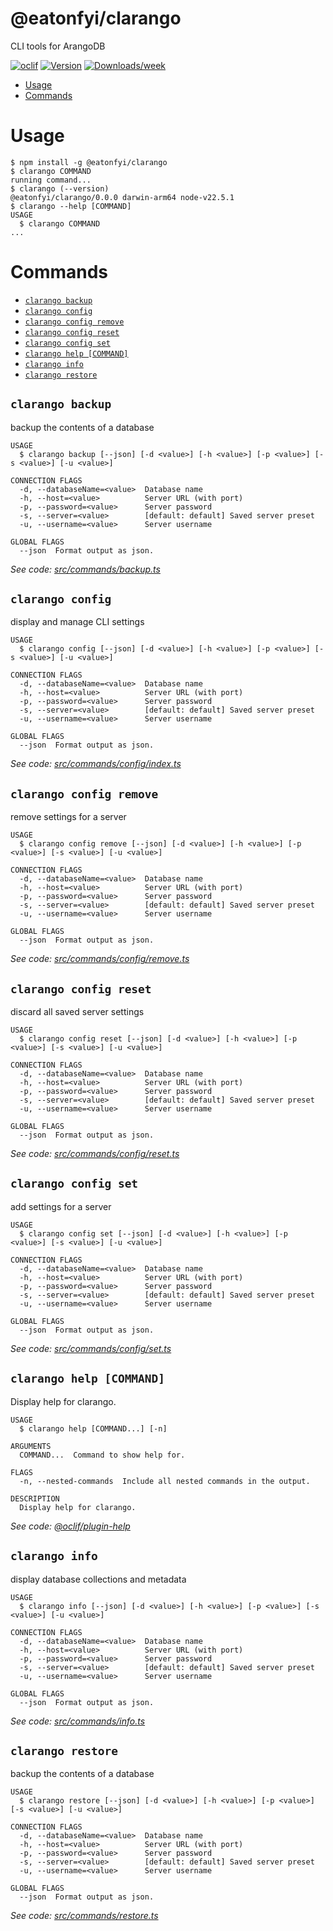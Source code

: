 @eatonfyi/clarango
=================

CLI tools for ArangoDB


[![oclif](https://img.shields.io/badge/cli-oclif-brightgreen.svg)](https://oclif.io)
[![Version](https://img.shields.io/npm/v/@eatonfyi/clarango.svg)](https://npmjs.org/package/@eatonfyi/clarango)
[![Downloads/week](https://img.shields.io/npm/dw/@eatonfyi/clarango.svg)](https://npmjs.org/package/@eatonfyi/clarango)


<!-- toc -->
* [Usage](#usage)
* [Commands](#commands)
<!-- tocstop -->
# Usage
<!-- usage -->
```sh-session
$ npm install -g @eatonfyi/clarango
$ clarango COMMAND
running command...
$ clarango (--version)
@eatonfyi/clarango/0.0.0 darwin-arm64 node-v22.5.1
$ clarango --help [COMMAND]
USAGE
  $ clarango COMMAND
...
```
<!-- usagestop -->
# Commands
<!-- commands -->
* [`clarango backup`](#clarango-backup)
* [`clarango config`](#clarango-config)
* [`clarango config remove`](#clarango-config-remove)
* [`clarango config reset`](#clarango-config-reset)
* [`clarango config set`](#clarango-config-set)
* [`clarango help [COMMAND]`](#clarango-help-command)
* [`clarango info`](#clarango-info)
* [`clarango restore`](#clarango-restore)

## `clarango backup`

backup the contents of a database

```
USAGE
  $ clarango backup [--json] [-d <value>] [-h <value>] [-p <value>] [-s <value>] [-u <value>]

CONNECTION FLAGS
  -d, --databaseName=<value>  Database name
  -h, --host=<value>          Server URL (with port)
  -p, --password=<value>      Server password
  -s, --server=<value>        [default: default] Saved server preset
  -u, --username=<value>      Server username

GLOBAL FLAGS
  --json  Format output as json.
```

_See code: [src/commands/backup.ts](https://github.com/eaton/clarango/blob/v0.0.0/src/commands/backup.ts)_

## `clarango config`

display and manage CLI settings

```
USAGE
  $ clarango config [--json] [-d <value>] [-h <value>] [-p <value>] [-s <value>] [-u <value>]

CONNECTION FLAGS
  -d, --databaseName=<value>  Database name
  -h, --host=<value>          Server URL (with port)
  -p, --password=<value>      Server password
  -s, --server=<value>        [default: default] Saved server preset
  -u, --username=<value>      Server username

GLOBAL FLAGS
  --json  Format output as json.
```

_See code: [src/commands/config/index.ts](https://github.com/eaton/clarango/blob/v0.0.0/src/commands/config/index.ts)_

## `clarango config remove`

remove settings for a server

```
USAGE
  $ clarango config remove [--json] [-d <value>] [-h <value>] [-p <value>] [-s <value>] [-u <value>]

CONNECTION FLAGS
  -d, --databaseName=<value>  Database name
  -h, --host=<value>          Server URL (with port)
  -p, --password=<value>      Server password
  -s, --server=<value>        [default: default] Saved server preset
  -u, --username=<value>      Server username

GLOBAL FLAGS
  --json  Format output as json.
```

_See code: [src/commands/config/remove.ts](https://github.com/eaton/clarango/blob/v0.0.0/src/commands/config/remove.ts)_

## `clarango config reset`

discard all saved server settings

```
USAGE
  $ clarango config reset [--json] [-d <value>] [-h <value>] [-p <value>] [-s <value>] [-u <value>]

CONNECTION FLAGS
  -d, --databaseName=<value>  Database name
  -h, --host=<value>          Server URL (with port)
  -p, --password=<value>      Server password
  -s, --server=<value>        [default: default] Saved server preset
  -u, --username=<value>      Server username

GLOBAL FLAGS
  --json  Format output as json.
```

_See code: [src/commands/config/reset.ts](https://github.com/eaton/clarango/blob/v0.0.0/src/commands/config/reset.ts)_

## `clarango config set`

add settings for a server

```
USAGE
  $ clarango config set [--json] [-d <value>] [-h <value>] [-p <value>] [-s <value>] [-u <value>]

CONNECTION FLAGS
  -d, --databaseName=<value>  Database name
  -h, --host=<value>          Server URL (with port)
  -p, --password=<value>      Server password
  -s, --server=<value>        [default: default] Saved server preset
  -u, --username=<value>      Server username

GLOBAL FLAGS
  --json  Format output as json.
```

_See code: [src/commands/config/set.ts](https://github.com/eaton/clarango/blob/v0.0.0/src/commands/config/set.ts)_

## `clarango help [COMMAND]`

Display help for clarango.

```
USAGE
  $ clarango help [COMMAND...] [-n]

ARGUMENTS
  COMMAND...  Command to show help for.

FLAGS
  -n, --nested-commands  Include all nested commands in the output.

DESCRIPTION
  Display help for clarango.
```

_See code: [@oclif/plugin-help](https://github.com/oclif/plugin-help/blob/v6.2.8/src/commands/help.ts)_

## `clarango info`

display database collections and metadata

```
USAGE
  $ clarango info [--json] [-d <value>] [-h <value>] [-p <value>] [-s <value>] [-u <value>]

CONNECTION FLAGS
  -d, --databaseName=<value>  Database name
  -h, --host=<value>          Server URL (with port)
  -p, --password=<value>      Server password
  -s, --server=<value>        [default: default] Saved server preset
  -u, --username=<value>      Server username

GLOBAL FLAGS
  --json  Format output as json.
```

_See code: [src/commands/info.ts](https://github.com/eaton/clarango/blob/v0.0.0/src/commands/info.ts)_

## `clarango restore`

backup the contents of a database

```
USAGE
  $ clarango restore [--json] [-d <value>] [-h <value>] [-p <value>] [-s <value>] [-u <value>]

CONNECTION FLAGS
  -d, --databaseName=<value>  Database name
  -h, --host=<value>          Server URL (with port)
  -p, --password=<value>      Server password
  -s, --server=<value>        [default: default] Saved server preset
  -u, --username=<value>      Server username

GLOBAL FLAGS
  --json  Format output as json.
```

_See code: [src/commands/restore.ts](https://github.com/eaton/clarango/blob/v0.0.0/src/commands/restore.ts)_
<!-- commandsstop -->
